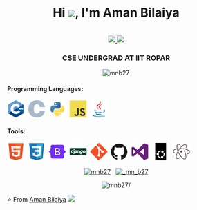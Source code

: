 <h1 align="center">Hi <img src="https://raw.githubusercontent.com/iampavangandhi/iampavangandhi/master/gifs/Hi.gif" width="30px">, I'm Aman Bilaiya</h1>
 <p align="center"><br/>
   <a href="https://www.linkedin.com/in/mnb27/">
    <img src="https://img.shields.io/badge/linkedin-mnb27-blue">
  </a>
  <a href="https://www.instagram.com/_mn_b27/">
    <img src="https://img.shields.io/badge/instagram-_mn_b27-red">
  </a>
</p>

<h3 align="center">CSE UNDERGRAD AT IIT ROPAR</h3>

<p align="center">
	<img style="margin: auto;" src=https://github-readme-stats.vercel.app/api?username=mnb27&show_icons=true alt=mnb27 /> 
</p>

<h4>Programming Languages: </h4>
<p align="left">
 <img style="margin: auto;" src=https://github.com/devicons/devicon/blob/master/icons/cplusplus/cplusplus-original.svg alt=cpp width="40" height="40"/>
 &nbsp;<img style="margin: auto;" src=https://github.com/devicons/devicon/blob/master/icons/c/c-original.svg alt=c width="40" height="40"/>
 &nbsp;<img style="margin: auto;" src=https://github.com/devicons/devicon/blob/master/icons/python/python-original.svg alt=py width="40" height="40"/>	
 &nbsp;<img style="margin: auto;" src=https://github.com/devicons/devicon/blob/master/icons/javascript/javascript-original.svg alt=js width="40" height="40"/>	  &nbsp;<img style="margin: auto;" src=https://github.com/devicons/devicon/blob/master/icons/java/java-original.svg alt=java width="40" height="40"/>
</p>

<h4> Tools: </h4>
<p align="left">
 <img style="margin: auto;" src=https://github.com/devicons/devicon/blob/master/icons/html5/html5-original.svg alt=html5 width="40" height="40"/> 
 &nbsp;<img style="margin: auto;" src=https://github.com/devicons/devicon/blob/master/icons/css3/css3-original.svg width="40" height="40"/> 
 &nbsp;<img style="margin: auto;" src=https://github.com/devicons/devicon/blob/master/icons/bootstrap/bootstrap-plain.svg alt=bootstrap width="40" height="40"/>
 &nbsp;<img style="margin: auto;" src=https://github.com/devicons/devicon/blob/master/icons/django/django-original.svg alt=django width="40" height="40"/>
 &nbsp;<img style="margin: auto;" src=https://github.com/devicons/devicon/blob/master/icons/git/git-original.svg alt=git width="40" height="40"/>
 &nbsp;<img style="margin: auto;" src=https://github.com/devicons/devicon/blob/master/icons/github/github-original.svg alt=github width="40" height="40"/>
 &nbsp;<img style="margin: auto;" src=https://github.com/devicons/devicon/blob/master/icons/visualstudio/visualstudio-plain.svg alt=vs width="40" height="40"/>
 &nbsp;<img style="margin: auto;" src=https://github.com/devicons/devicon/blob/master/icons/ubuntu/ubuntu-plain.svg alt=ubuntu width="40" height="40"/>
 &nbsp;<img style="margin: auto;" src=https://github.com/devicons/devicon/blob/master/icons/atom/atom-original.svg alt=atom width="40" height="40"/>
 </p>

<p align="center">
<a href=https://linkedin.com/in/mnb27 target="blank"><img align="center" src=https://cdn.jsdelivr.net/npm/simple-icons@3.0.1/icons/linkedin.svg alt="mnb27" height="40" width="40" /></a>
&nbsp;&nbsp;<a href=https://instagram.com/_mn_b27 target="blank"><img align="center" src=https://cdn.jsdelivr.net/npm/simple-icons@3.0.1/icons/instagram.svg alt="_mn_b27" height="40" width="40" /></a>
</p>
<p align="center"> <img src=https://komarev.com/ghpvc/?username=mnb27 alt=mnb27/></p>

⭐️ From [Aman Bilaiya](https://github.com/mnb27) <img src="https://media.giphy.com/media/LnQjpWaON8nhr21vNW/giphy.gif" width="60">
